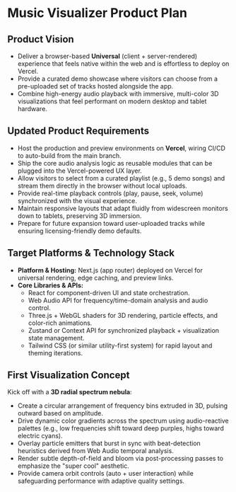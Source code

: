# Music Visualizer Product Plan

## Product Vision
- Deliver a browser-based **Universal** (client + server-rendered) experience that feels native within the web and is effortless to deploy on Vercel.
- Provide a curated demo showcase where visitors can choose from a pre-uploaded set of tracks hosted alongside the app.
- Combine high-energy audio playback with immersive, multi-color 3D visualizations that feel performant on modern desktop and tablet hardware.

## Updated Product Requirements
- Host the production and preview environments on **Vercel**, wiring CI/CD to auto-build from the main branch.
- Ship the core audio analysis logic as reusable modules that can be plugged into the Vercel-powered UX layer.
- Allow visitors to select from a curated playlist (e.g., 5 demo songs) and stream them directly in the browser without local uploads.
- Provide real-time playback controls (play, pause, seek, volume) synchronized with the visual experience.
- Maintain responsive layouts that adapt fluidly from widescreen monitors down to tablets, preserving 3D immersion.
- Prepare for future expansion toward user-uploaded tracks while ensuring licensing-friendly demo defaults.

## Target Platforms & Technology Stack
- **Platform & Hosting:** Next.js (app router) deployed on Vercel for universal rendering, edge caching, and preview links.
- **Core Libraries & APIs:**
  - React for component-driven UI and state orchestration.
  - Web Audio API for frequency/time-domain analysis and audio control.
  - Three.js + WebGL shaders for 3D rendering, particle effects, and color-rich animations.
  - Zustand or Context API for synchronized playback + visualization state management.
  - Tailwind CSS (or similar utility-first system) for rapid layout and theming iterations.

## First Visualization Concept
Kick off with a **3D radial spectrum nebula**:
- Create a circular arrangement of frequency bins extruded in 3D, pulsing outward based on amplitude.
- Drive dynamic color gradients across the spectrum using audio-reactive palettes (e.g., low frequencies shift toward deep purples, highs toward electric cyans).
- Overlay particle emitters that burst in sync with beat-detection heuristics derived from Web Audio temporal analysis.
- Render subtle depth-of-field and bloom via post-processing passes to emphasize the "super cool" aesthetic.
- Provide camera orbit controls (auto + user interaction) while safeguarding performance with adaptive quality settings.
